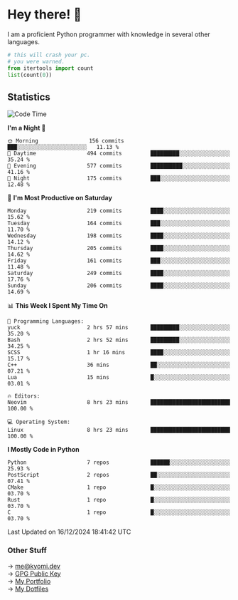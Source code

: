 # Hey there! 👋

I am a proficient Python programmer with knowledge in several other languages.

```py
# this will crash your pc.
# you were warned.
from itertools import count
list(count(0))
```

## Statistics
<!--START_SECTION:waka-->
![Code Time](http://img.shields.io/badge/Code%20Time-1%2C642%20hrs%2046%20mins-blue)

**I'm a Night 🦉** 

```text
🌞 Morning                156 commits         ███░░░░░░░░░░░░░░░░░░░░░░   11.13 % 
🌆 Daytime                494 commits         █████████░░░░░░░░░░░░░░░░   35.24 % 
🌃 Evening                577 commits         ██████████░░░░░░░░░░░░░░░   41.16 % 
🌙 Night                  175 commits         ███░░░░░░░░░░░░░░░░░░░░░░   12.48 % 
```
📅 **I'm Most Productive on Saturday** 

```text
Monday                   219 commits         ████░░░░░░░░░░░░░░░░░░░░░   15.62 % 
Tuesday                  164 commits         ███░░░░░░░░░░░░░░░░░░░░░░   11.70 % 
Wednesday                198 commits         ████░░░░░░░░░░░░░░░░░░░░░   14.12 % 
Thursday                 205 commits         ████░░░░░░░░░░░░░░░░░░░░░   14.62 % 
Friday                   161 commits         ███░░░░░░░░░░░░░░░░░░░░░░   11.48 % 
Saturday                 249 commits         ████░░░░░░░░░░░░░░░░░░░░░   17.76 % 
Sunday                   206 commits         ████░░░░░░░░░░░░░░░░░░░░░   14.69 % 
```


📊 **This Week I Spent My Time On** 

```text
💬 Programming Languages: 
yuck                     2 hrs 57 mins       █████████░░░░░░░░░░░░░░░░   35.20 % 
Bash                     2 hrs 52 mins       █████████░░░░░░░░░░░░░░░░   34.25 % 
SCSS                     1 hr 16 mins        ████░░░░░░░░░░░░░░░░░░░░░   15.17 % 
C++                      36 mins             ██░░░░░░░░░░░░░░░░░░░░░░░   07.21 % 
Lua                      15 mins             █░░░░░░░░░░░░░░░░░░░░░░░░   03.01 % 

🔥 Editors: 
Neovim                   8 hrs 23 mins       █████████████████████████   100.00 % 

💻 Operating System: 
Linux                    8 hrs 23 mins       █████████████████████████   100.00 % 
```

**I Mostly Code in Python** 

```text
Python                   7 repos             ██████░░░░░░░░░░░░░░░░░░░   25.93 % 
PostScript               2 repos             ██░░░░░░░░░░░░░░░░░░░░░░░   07.41 % 
CMake                    1 repo              █░░░░░░░░░░░░░░░░░░░░░░░░   03.70 % 
Rust                     1 repo              █░░░░░░░░░░░░░░░░░░░░░░░░   03.70 % 
C                        1 repo              █░░░░░░░░░░░░░░░░░░░░░░░░   03.70 % 
```




 Last Updated on 16/12/2024 18:41:42 UTC
<!--END_SECTION:waka-->

### Other Stuff

→ [me@kyomi.dev](mailto:me@kyomi.dev)\
→ [GPG Public Key](https://github.com/bitterteriyaki.gpg)\
→ [My Portfolio](https://kyomi.dev)\
→ [My Dotfiles](https://github.com/bitterteriyaki/dotfiles)

